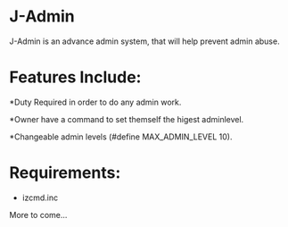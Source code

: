 # J-Admin

J-Admin is an advance admin system, that will help prevent admin abuse.

# Features Include:

*Duty Required in order to do any admin work.

*Owner have a command to set themself the higest adminlevel.

*Changeable admin levels (#define MAX_ADMIN_LEVEL 10).

# Requirements:

* izcmd.inc

More to come...
